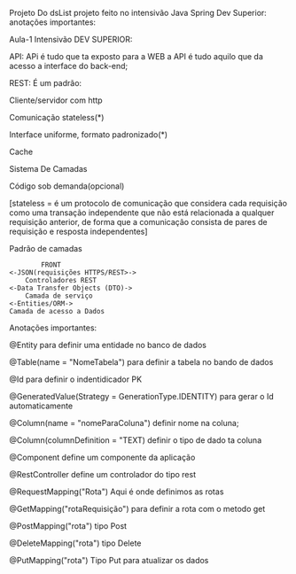 Projeto Do dsList projeto feito no intensivão Java Spring Dev Superior:
anotações importantes:

Aula-1 Intensivão DEV SUPERIOR:

API:
APi é tudo que ta exposto para a WEB
a API é tudo aquilo que da acesso a interface do back-end;

REST:
É um padrão:

Cliente/servidor com http

Comunicação stateless(*)

Interface uniforme, formato padronizado(*)

Cache

Sistema De Camadas

Código sob demanda(opcional)

[stateless =  é um protocolo de comunicação que considera cada requisição como uma transação independente que não está relacionada a qualquer requisição anterior, de forma que a comunicação consista de pares de requisição e resposta independentes]


Padrão de camadas

			FRONT 
	<-JSON(requisições HTTPS/REST>->
		Controladores REST 
	<-Data Transfer Objects (DTO)-> 
		Camada de serviço
	<-Entities/ORM-> 
	Camada de acesso a Dados 


Anotações importantes:

@Entity
para definir uma entidade no banco de dados

@Table(name = "NomeTabela")
para definir a tabela no bando de dados

@Id
para definir o indentidicador PK

@GeneratedValue(Strategy = GenerationType.IDENTITY)
para gerar o Id automaticamente

@Column(name = "nomeParaColuna")
definir nome na coluna;

@Column(columnDefinition = "TEXT)
definir o tipo de dado ta coluna

@Component
define um componente da aplicação

@RestController
define um controlador do tipo rest

@RequestMapping("Rota")
Aqui é onde definimos as rotas

@GetMapping("rotaRequisição")
para definir a rota com o metodo get

@PostMapping("rota")
tipo Post

@DeleteMapping("rota")
tipo Delete

@PutMapping("rota")
Tipo Put para atualizar os dados